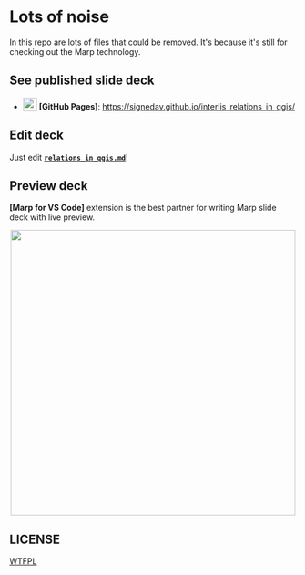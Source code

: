 # Lots of noise
In this repo are lots of files that could be removed. It's because it's still for checking out the Marp technology.
## See published slide deck

- <img src="https://icongr.am/octicons/mark-github.svg" width="24" height="24" valign="bottom" /> **[GitHub Pages]**: https://signedav.github.io/interlis_relations_in_qgis/

## Edit deck

Just edit **[`relations_in_qgis.md`](./relations_in_qgis.md)**!

## Preview deck

**[Marp for VS Code]** extension is the best partner for writing Marp slide deck with live preview.

<p align="center">
  <a href="https://marketplace.visualstudio.com/items?itemName=marp-team.marp-vscode">
    <img src="https://raw.githubusercontent.com/marp-team/marp-vscode/master/docs/screenshot.png" width="500" />
  </a>
</p>

## LICENSE

[WTFPL](/LICENSE)
